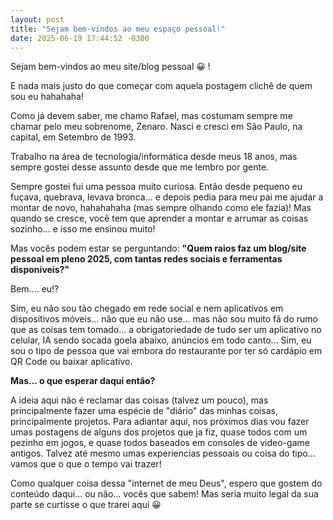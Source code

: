 ```yaml
---
layout: post
title: "Sejam bem-vindos ao meu espaço pessoal!"
date: 2025-06-19 17:44:52 -0300
---
```


Sejam bem-vindos ao meu site/blog pessoal 😀 !

E nada mais justo do que começar com aquela postagem clichê de quem sou eu hahahaha!

Como já devem saber, me chamo Rafael, mas costumam sempre me chamar pelo meu sobrenome, Zenaro. Nasci e cresci em São Paulo, na capital, em Setembro de 1993.

Trabalho na área de tecnologia/informática desde meus 18 anos, mas sempre gostei desse assunto desde que me lembro por gente.

Sempre gostei fui uma pessoa muito curiosa. Então desde pequeno eu fuçava, quebrava, levava bronca... e depois pedia para meu pai me ajudar a montar de novo, hahahahaha (mas sempre olhando como ele fazia)! Mas quando se cresce, você tem que aprender a montar e arrumar as coisas sozinho... e isso me ensinou muito!

Mas vocês podem estar se perguntando: **"Quem raios faz um blog/site pessoal em pleno 2025, com tantas redes sociais e ferramentas disponíveis?"**

Bem.... eu!?

Sim, eu não sou tão chegado em rede social e nem aplicativos em dispositivos móveis... não que eu não use... mas não sou muito fã do rumo que as coisas tem tomado... a obrigatoriedade de tudo ser um aplicativo no celular, IA sendo socada goela abaixo, anúncios em todo canto... Sim, eu sou o tipo de pessoa que vai embora do restaurante por ter só cardápio em QR Code ou baixar aplicativo. 

**Mas... o que esperar daqui então?**

A ideia aqui não é reclamar das coisas (talvez um pouco), mas principalmente fazer uma espécie de "diário" das minhas coisas, principalmente projetos. Para adiantar aqui, nos próximos dias vou fazer umas postagens de alguns dos projetos que ja fiz, quase todos com um pezinho em jogos, e quase todos baseados em consoles de video-game antigos.
Talvez até mesmo umas experiencias pessoais ou coisa do tipo... vamos que o que o tempo vai trazer!

Como qualquer coisa dessa "internet de meu Deus", espero que gostem do conteúdo daqui... ou não... vocês que sabem! Mas seria muito legal da sua parte se curtisse o que trarei aqui 😀
